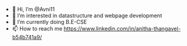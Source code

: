 - 👋 Hi, I’m @Avni11
- 👀 I’m interested in datastructure and webpage development 
- 🌱 I’m currently doing B.E-CSE
- 📫 How to reach me https://www.linkedin.com/in/anitha-thangavel-b54b741a9/

<!---
Avni11/Avni11 is a ✨ special ✨ repository because its `README.md` (this file) appears on your GitHub profile.
You can click the Preview link to take a look at your changes.
--->
